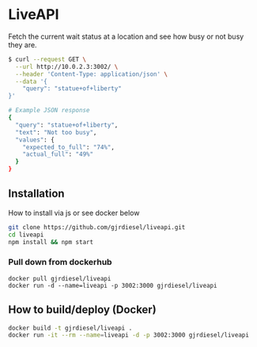 # LiveAPI

Fetch the current wait status at a location and see how busy or not busy they are.

```bash
$ curl --request GET \
  --url http://10.0.2.3:3002/ \
  --header 'Content-Type: application/json' \
  --data '{
	"query": "statue+of+liberty"
}'

# Example JSON response
{
  "query": "statue+of+liberty",
  "text": "Not too busy",
  "values": {
    "expected_to_full": "74%",
    "actual_full": "49%"
  }
}
```

## Installation
How to install via js or see docker below
```bash
git clone https://github.com/gjrdiesel/liveapi.git
cd liveapi
npm install && npm start
```

### Pull down from dockerhub
```
docker pull gjrdiesel/liveapi
docker run -d --name=liveapi -p 3002:3000 gjrdiesel/liveapi
```

## How to build/deploy (Docker)
```bash
docker build -t gjrdiesel/liveapi .
docker run -it --rm --name=liveapi -d -p 3002:3000 gjrdiesel/liveapi
```